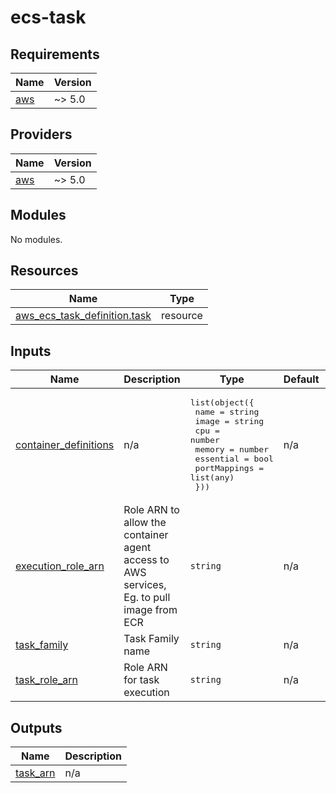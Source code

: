 # ecs-task

<!-- BEGINNING OF PRE-COMMIT-TERRAFORM DOCS HOOK -->
## Requirements

| Name | Version |
|------|---------|
| <a name="requirement_aws"></a> [aws](#requirement\_aws) | ~> 5.0 |

## Providers

| Name | Version |
|------|---------|
| <a name="provider_aws"></a> [aws](#provider\_aws) | ~> 5.0 |

## Modules

No modules.

## Resources

| Name | Type |
|------|------|
| [aws_ecs_task_definition.task](https://registry.terraform.io/providers/hashicorp/aws/latest/docs/resources/ecs_task_definition) | resource |

## Inputs

| Name | Description | Type | Default | Required |
|------|-------------|------|---------|:--------:|
| <a name="input_container_definitions"></a> [container\_definitions](#input\_container\_definitions) | n/a | <pre>list(object({<br>    name         = string<br>    image        = string<br>    cpu          = number<br>    memory       = number<br>    essential    = bool<br>    portMappings = list(any)<br>  }))</pre> | n/a | yes |
| <a name="input_execution_role_arn"></a> [execution\_role\_arn](#input\_execution\_role\_arn) | Role ARN to allow the container agent access to AWS services, Eg. to pull image from ECR | `string` | n/a | yes |
| <a name="input_task_family"></a> [task\_family](#input\_task\_family) | Task Family name | `string` | n/a | yes |
| <a name="input_task_role_arn"></a> [task\_role\_arn](#input\_task\_role\_arn) | Role ARN for task execution | `string` | n/a | yes |

## Outputs

| Name | Description |
|------|-------------|
| <a name="output_task_arn"></a> [task\_arn](#output\_task\_arn) | n/a |
<!-- END OF PRE-COMMIT-TERRAFORM DOCS HOOK -->
